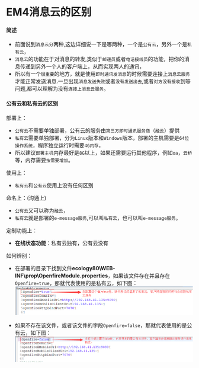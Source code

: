 # EM4消息云的区别

#### 简述
* 前面说到`消息云分`两种,这边详细说一下是哪两种，一个是`公有云`，另外一个是`私有云`，
* `消息云`的功能在于对消息的转发,类似于`邮递员`或者`电话接线员`的功能，把你的消息传递到另外一个人的客户端上，从而实现两人的通讯，
* 所以有一个`很重要`的地方，就是使用`即时通讯发消息`的时候需要连接上`消息云服务`才能正常发送消息.一旦出现`消息发送失败`或者`没有发送出去`,或者`对方没有接收`到等问题,都可以理解为没有`连接上消息云服务`。

#### 公有云和私有云的区别
部署上：
* `公有云`不需要单独部署，公有云的服务由`第三方即时通讯服务商`（`融云`）提供
* `私有云`需要单独部署，分为`Linux`版本和`Windows`版本，部署的主机需要是`64位操作系统`，程序独立运行时需要`4G内存`，
* 所以建议`部署主机`内存最好是`8G`以上，如果还需要运行其他程序，例如`oa`，`云桥`等，内存需要`按需要增加`。

使用上：
* `私有云`和`公有云`使用上没有任何区别

命名上：(沟通上)
* `公有云`又可以称为`融云`，
* `私有云`就是部署的`e-message服务`,可以叫`私有云`，也可以叫`e-message服务`。

定制功能上：
* **在线状态功能**：私有云独有，公有云没有

如何辨别：
* 在部署的目录下找到文件**ecology80\WEB-INF\prop\OpenfireModule.properties**，如果该文件存在并且存在`Openfire=true`，那就代表使用的是私有云，如下图：
![启用私有云服务](/image/c1/是否启用私有云.png "Title")

* 如果不存在该文件，或者该文件的字段`Openfire=false`，那就代表使用的是公有云，如下图：
![启用公有云服务](/image/c1/是否启用公有云.png "Title")
